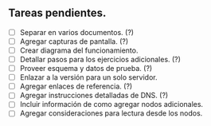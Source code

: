## Tareas pendientes.

- [ ] Separar en varios documentos. (?)
- [ ] Agregar capturas de pantalla. (?)
- [ ] Crear diagrama del funcionamiento.
- [ ] Detallar pasos para los ejercicios adicionales. (?)
- [ ] Proveer esquema y datos de prueba. (?)
- [ ] Enlazar a la versión para un solo servidor.
- [ ] Agregar enlaces de referencia. (?)
- [ ] Agregar instrucciones detalladas de DNS. (?)
- [ ] Incluir información de como agregar nodos adicionales.
- [ ] Agregar consideraciones para lectura desde los nodos.

